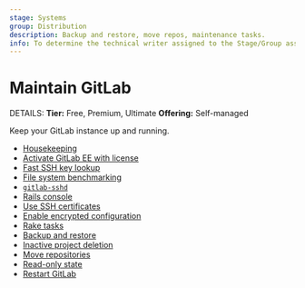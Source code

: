```yaml
---
stage: Systems
group: Distribution
description: Backup and restore, move repos, maintenance tasks.
info: To determine the technical writer assigned to the Stage/Group associated with this page, see https://handbook.gitlab.com/handbook/product/ux/technical-writing/#assignments
---
```


# Maintain GitLab

DETAILS:
**Tier:** Free, Premium, Ultimate
**Offering:** Self-managed

Keep your GitLab instance up and running.

- [Housekeeping](../../administration/housekeeping.md)
- [Activate GitLab EE with license](../../administration/license_file.md)
- [Fast SSH key lookup](../../administration/operations/fast_ssh_key_lookup.md)
- [File system benchmarking](../../administration/operations/filesystem_benchmarking.md)
- [`gitlab-sshd`](../../administration/operations/gitlab_sshd.md)
- [Rails console](../../administration/operations/rails_console.md)
- [Use SSH certificates](../../administration/operations/ssh_certificates.md)
- [Enable encrypted configuration](../../administration/encrypted_configuration.md)
- [Rake tasks](../../raketasks/index.md)
- [Backup and restore](../../administration/backup_restore/index.md)
- [Inactive project deletion](../../administration/inactive_project_deletion.md)
- [Move repositories](../../administration/operations/moving_repositories.md)
- [Read-only state](../../administration/read_only_gitlab.md)
- [Restart GitLab](../../administration/restart_gitlab.md)
